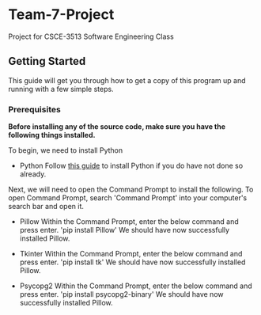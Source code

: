 # Team-7-Project
Project for CSCE-3513 Software Engineering Class

## Getting Started

This guide will get you through how to get a copy of this program up and running with a few simple steps.

### Prerequisites
**Before installing any of the source code, make sure you have the following things installed.**

To begin, we need to install Python

* Python
Follow [this guide](https://www.python.org/downloads/) to install Python if you do have not done so already. 

Next, we will need to open the Command Prompt to install the following. To open Command Prompt, search 'Command Prompt' into your computer's search bar and open it.

* Pillow
Within the Command Prompt, enter the below command and press enter.
'pip install Pillow'
We should have now successfully installed Pillow.

* Tkinter
Within the Command Prompt, enter the below command and press enter.
'pip install tk'
We should have now successfully installed Pillow.

* Psycopg2
Within the Command Prompt, enter the below command and press enter.
'pip install psycopg2-binary'
We should have now successfully installed Pillow.


